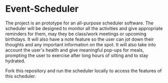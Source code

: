 # Event-Scheduler
The project is an prototype for an all-purpose scheduler software. The scheduler will be designed to monitor all the activities and give appropriate reminders for them, may they be class/work meetings or upcoming birthdays. It will also have a note feature so the user can jot down their thoughts and any important information on the spot. It will also take into account the user's health and give meaningful pop-ups for meals, prompting the user to exercise after long hours of sitting and to stay hydrated.

Fork this repository and run the scheduler locally to access the features of this scheduler.
